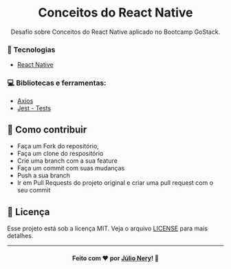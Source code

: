 <h1 align="center">Conceitos do React Native</h1>

<p align="center">Desafio sobre Conceitos do React Native aplicado no Bootcamp GoStack.</p>

### :rocket: Tecnologias
- [React Native](https://reactnative.dev/ "React Native")
 
### :computer: Bibliotecas e ferramentas:
- [Axios](https://github.com/axios/axios "Axios")
- [Jest - Tests](https://jestjs.io/)

## :link: Como contribuir

- Faça um Fork do repositório,
- Faça um clone do respositório
- Crie uma branch com a sua feature
- Faça um commit com suas mudanças
- Push a sua branch
- Ir em Pull Requests do projeto original e criar uma pull request com o seu commit

## :memo: Licença
Esse projeto está sob a licença MIT. Veja o arquivo [LICENSE](LICENSE) para mais detalhes.

---

<h4 align="center">
    Feito com ❤ por <a href="https://www.linkedin.com/in/julio-nery/" target="_blank">Júlio Nery</a>!
    <g-emoji class="g-emoji" alias="wave" fallback-src="https://github.githubassets.com/images/icons/emoji/unicode/1f44b.png">👋</g-emoji>
</h4>
